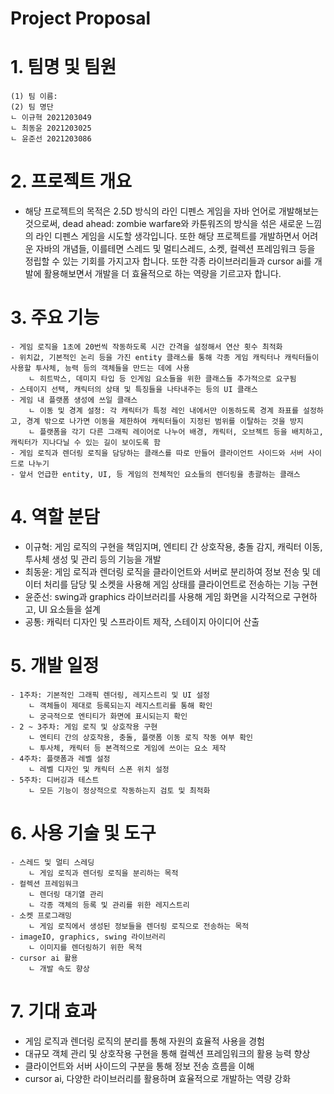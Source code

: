 # Project Proposal

# 1. **팀명 및 팀원**
	(1) 팀 이름:
	(2) 팀 명단
	ㄴ 이규혁 2021203049
	ㄴ 최동윤 2021203025
	ㄴ 윤준선 2021203086


# 2. **프로젝트 개요**
*  해당 프로젝트의 목적은 2.5D 방식의 라인 디펜스 게임을 자바 언어로 개발해보는 것으로써, dead ahead: zombie warfare와 카툰워즈의 방식을 섞은 새로운 느낌의 라인 디펜스 게임을 시도할 생각입니다. 또한 해당 프로젝트를 개발하면서 어려운 자바의 개념들, 이를테면 스레드 및 멀티스레드, 소켓, 컬렉션 프레임워크 등을 정립할 수 있는 기회를 가지고자 합니다. 또한 각종 라이브러리들과 cursor ai를 개발에 활용해보면서 개발을 더 효율적으로 하는 역량을 기르고자 합니다.


# 3. **주요 기능**
	- 게임 로직을 1초에 20번씩 작동하도록 시간 간격을 설정해서 연산 횟수 최적화
   	- 위치값, 기본적인 논리 등을 가진 entity 클래스를 통해 각종 게임 캐릭터나 캐릭터들이 사용할 투사체, 능력 등의 객체들을 만드는 데에 사용
	    ㄴ 히트박스, 데미지 타입 등 인게임 요소들을 위한 클래스들 추가적으로 요구됨
   	- 스테이지 선택, 캐릭터의 상태 및 특징들을 나타내주는 등의 UI 클래스
   	- 게임 내 플랫폼 생성에 쓰일 클래스
	    ㄴ 이동 및 경계 설정: 각 캐릭터가 특정 레인 내에서만 이동하도록 경계 좌표를 설정하고, 경계 밖으로 나가면 이동을 제한하여 캐릭터들이 지정된 범위를 이탈하는 것을 방지
	    ㄴ 플랫폼을 각기 다른 그래픽 레이어로 나누어 배경, 캐릭터, 오브젝트 등을 배치하고, 캐릭터가 지나다닐 수 있는 길이 보이도록 함
   	- 게임 로직과 렌더링 로직을 담당하는 클래스를 따로 만들어 클라이언트 사이드와 서버 사이드로 나누기
   	- 앞서 언급한 entity, UI, 등 게임의 전체적인 요소들의 렌더링을 총괄하는 클래스


# 4. **역할 분담**
   * 이규혁: 게임 로직의 구현을 책임지며, 엔티티 간 상호작용, 충돌 감지, 캐릭터 이동, 투사체 생성 및 관리 등의 기능을 개발
   * 최동윤: 게임 로직과 렌더링 로직을 클라이언트와 서버로 분리하여 정보 전송 및 데이터 처리를 담당 및 소켓을 사용해 게임 상태를 클라이언트로 전송하는 기능 구현
   * 윤준선: swing과 graphics 라이브러리를 사용해 게임 화면을 시각적으로 구현하고, UI 요소들을 설계
   * 공통: 캐릭터 디자인 및 스프라이트 제작, 스테이지 아이디어 산출


# 5. **개발 일정**
   	- 1주차: 기본적인 그래픽 렌더링, 레지스트리 및 UI 설정
	    ㄴ 객체들이 제대로 등록되는지 레지스트리를 통해 확인
	    ㄴ 궁극적으로 엔티티가 화면에 표시되는지 확인
   	- 2 ~ 3주차: 게임 로직 및 상호작용 구현
	    ㄴ 엔티티 간의 상호작용, 충돌, 플랫폼 이동 로직 작동 여부 확인
	    ㄴ 투사체, 캐릭터 등 본격적으로 게임에 쓰이는 요소 제작
   	- 4주차: 플랫폼과 레벨 설정
	    ㄴ 레벨 디자인 및 캐릭터 스폰 위치 설정
   	- 5주차: 디버깅과 테스트
	    ㄴ 모든 기능이 정상적으로 작동하는지 검토 및 최적화


# 6. **사용 기술 및 도구**
   	- 스레드 및 멀티 스레딩
	    ㄴ 게임 로직과 렌더링 로직을 분리하는 목적
   	- 컬렉션 프레임워크
	    ㄴ 렌더링 대기열 관리
	    ㄴ 각종 객체의 등록 및 관리를 위한 레지스트리
   	- 소켓 프로그래밍
	    ㄴ 게임 로직에서 생성된 정보들을 렌더링 로직으로 전송하는 목적
   	- imageIO, graphics, swing 라이브러리
	    ㄴ 이미지를 렌더링하기 위한 목적
   	- cursor ai 활용
   	    ㄴ 개발 속도 향상


# 7. **기대 효과**
   * 게임 로직과 렌더링 로직의 분리를 통해 자원의 효율적 사용을 경험
   * 대규모 객체 관리 및 상호작용 구현을 통해 컬렉션 프레임워크의 활용 능력 향상
   * 클라이언트와 서버 사이드의 구분을 통해 정보 전송 흐름을 이해
   * cursor ai, 다양한 라이브러리를 활용하며 효율적으로 개발하는 역량 강화
